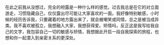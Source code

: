 在此之前我从没想过，完全的袒露是一种什么样的感觉。过去我总是在它的对立面游走，习惯隐藏自己，仅仅露出尽可能让大家喜欢的一面。我好像特别敏感，小时候的经历告诉我，只要藏着的地方露出来了，就会被嘲笑或同情，总之是被当成异类。我不喜欢被孤立，我想融入大家，我想获得爱。矫情吗，反正这是我写给我自己的文字，我包容自己一切的敏感与矫情，我想据此开启一段自我探索的旅程，也想和你一起潜入到亲密关系的更深处。




